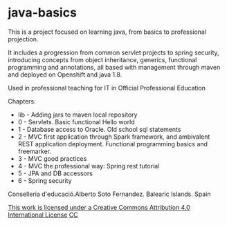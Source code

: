 # java-basics

This is a project focused on learning java, from basics to professional projection.

It includes a progression from common servlet projects to spring security, introducing concepts from object inheritance, generics, functional programming and annotations, all based with management through maven and deployed on Openshift and java 1.8.

Used in professional teaching for IT in Official Professional Education

Chapters:
* lib - Adding jars to maven local repository
* 0 - Servlets. Basic functional Hello world  
* 1 - Database access to Oracle. Old school sql statements
* 2 - MVC first application through Spark framework, and ambivalent REST application deployment. Functional programming basics and freemarker. 
* 3 - MVC good practices
* 4 - MVC the professional way: Spring rest tutorial
* 5 - JPA and DB accessors
* 6 - Spring security


Conselleria d'educació.Alberto Soto Fernandez.
Balearic Islands. Spain

[This work is licensed under a Creative Commons Attribution 4.0 International License](http://creativecommons.org/licenses/by/4.0/!)
[CC](https://i.creativecommons.org/l/by/4.0/88x31.png)


